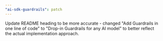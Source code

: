 ```yaml
---
"ai-sdk-guardrails": patch
---
```


Update README heading to be more accurate - changed "Add Guardrails in one line of code" to "Drop-in Guardrails for any AI model" to better reflect the actual implementation approach.
